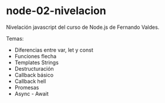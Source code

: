 # node-02-nivelacion
 
Nivelación javascript del curso de Node.js de Fernando Valdes.

Temas:

* Diferencias entre var, let y const
* Funciones flecha
* Templates Strings
* Destructuración
* Callback básico
* Callback hell
* Promesas
* Async - Await